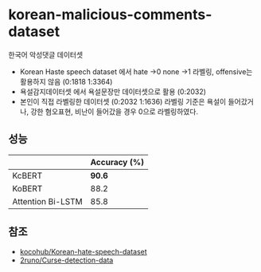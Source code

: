 ﻿# korean-malicious-comments-dataset
 한국어 악성댓글 데이터셋

 - Korean Haste speech dataset 에서 hate ->0 none ->1 라벨링, offensive는 활용하지 않음 (0:1818  1:3364)
 - 욕설감지데이터셋 에서 욕설문장만 데이터셋으로 활용 (0:2032)
 - 본인이 직접 라벨링한 데이터셋 (0:2032 1:1636)
    라벨링 기준은 욕설이 들어갔거나, 강한 혐오표현, 비난이 들어갔을 경우 0으로 라벨링하였다.


## 성능

|                     | Accuracy (%) |
| ----------------- | ------------ |
| KcBERT            | **90.6**    |
| KoBERT            | 88.2        |
| Attention Bi-LSTM | 85.8      |

## 참조
- [kocohub/Korean-hate-speech-dataset](https://github.com/kocohub/korean-hate-speech)
- [2runo/Curse-detection-data](https://github.com/2runo/Curse-detection-data)